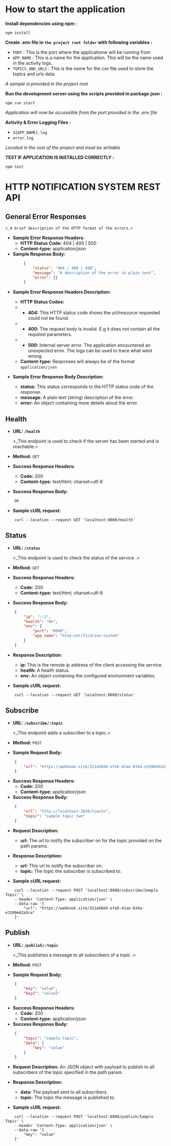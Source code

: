 # How to start the application

**Install dependencies using npm :**

`npm install`

**Create .env file in `the project root folder` with following variables :**

-   `PORT` : This is the port where the applicationw will be running from
-   `APP_NAME` : This is a name for the application. This will be the name used in the activity logs.
-   `TOPICS_AND_URLS` : This is the name for the csv file used to store the topics and urls data.

*A sample is provided in the project root*

**Run the development server using the scripts provided in package.json :**

`npm run start`

*Application will now be accessible from the port provided in the .env file*

**Activity & Error Logging  Files :**

- `${APP_NAME}.log`
- `error.log`

*Located in the root of the project and must be writable*

**TEST IF APPLICATION IS INSTALLED CORRECTLY :**

`npm test`


**HTTP NOTIFICATION SYSTEM REST API**
====

**General Error Responses**
----
    <_A brief description of the HTTP format of the errors.>

* **Sample Error Response Headers:**
    * **HTTP Status Code:** 404 | 400 | 500 <br />
    * **Content-type:** application/json <br />
* **Sample Response Body:**
```json
        {
            "status": "404 | 400 | 500",
            "message": "A description of the error in plain text",
            "error": {}
        }
```
* **Sample Error Response Headers Description:**
    * **HTTP Status Codes:** <br />
    * * **404:** This HTTP status code shows the url/resource requested could not be found. <br />
    * * **400:** The request body is invalid. E.g it does not contain all the required parameters. <br />
    * * **500:** Internal server error. The application encountered an unexpected error. The logs can be used to trace what went wrong. <br />
    * **Content-type:** Responses will always be of the format `application/json` <br />

* **Sample Error Response Body Description:**
    * **status:**  This status corresponds to the HTTP status code of the response. <br />
    * **message:**  A plain text (string) description of the error. <br />
    * **error:**  An object containing more details about the error. <br />

**Health**
----
* **URL: `/health`**

    <_This endpoint is used to check if the server has been started and is reachable.>

* **Method:**
  `GET`

* **Success Response Headers:**
  * **Code:** 200 <br />
  * **Content-type:** text/html; charset=utf-8 <br />
* **Success Response Body:** 
```html
    Ok
```

* **Sample cURL request:**
```console
    curl --location --request GET 'localhost:8080/health'
```



**Status**
----
* **URL: `/status`**

    <_This endpoint is used to check the status of the service .>

* **Method:**
  `GET`

* **Success Response Headers:**
  * **Code:** 200 <br />
  * **Content-type:** text/html; charset=utf-8 <br />
* **Success Response Body:** 
```json
    {
        "ip": "::1",
        "health": "Ok",
        "env": {
            "port": "8080",
            "app_name": "http-notification-system"
        }
    }   
```
* **Response Description:**
    * **ip:**  This is the remote ip address of the client accessing the service. <br />
    * **health:**  A health status. <br />
    * **env:**  An object containing the configured environment variables. <br />


* **Sample cURL request:**
```console
    curl --location --request GET 'localhost:8080/status'
```


**Subscribe**
----
* **URL: `/subscribe/:topic`**

    <_This endpoint adds a subscriber to a topic.>

* **Method:**
  `POST`

* **Sample Request Body:** 
```json
    {
        "url": "https://webhook.site/311e68d4-efeb-41ae-834a-e3100e62a5ce"
    }
```

* **Success Response Headers:**
  * **Code:** 200 <br />
  * **Content-type:** application/json <br />
* **Success Response Body:** 
```json
    {
        "url": "http://localhost:3010/tiesto",
        "topic": "sample topic two"
    } 
```

* **Request Description:**
    * **url:**  The url to notify the subscriber on for the topic provided on the path params. <br />

* **Response Description:**
    * **url:**  This url to notify the subscriber on. <br />
    * **topic:**  The topic the subscriber is subscribed to. <br />


* **Sample cURL request:**
```console
    curl --location --request POST 'localhost:8080/subscribe/Sample Topic' \
    --header 'Content-Type: application/json' \
    --data-raw '{
        "url": "https://webhook.site/311e68d4-efeb-41ae-834a-e3100e62a5ce"
    }'
```

**Publish**
----
* **URL: `/publish/:topic`**

    <_This publishes a message to all subscribers of a topic .>

* **Method:**
  `POST`

* **Sample Request Body:** 
```json
    {
        "key": "value",
        "key2": "value2"
    }
```

* **Success Response Headers:**
  * **Code:** 200 <br />
  * **Content-type:** application/json <br />
* **Success Response Body:** 
```json
    {
        "topic": "sample topic",
        "data": {
            "key": "value"
        }
    }
```

* **Request Description:**
    An JSON object with payload to publish to all subscribers of the topic specified in the path param. <br />

* **Response Description:**
    * **data:**  The payload sent to all subscribers. <br />
    * **topic:**  The topic the message is published to. <br />

* **Sample cURL request:**
```console
    curl --location --request POST 'localhost:8080/publish/Sample Topic' \
    --header 'Content-Type: application/json' \
    --data-raw '{
        "key": "value"
    }'
```
